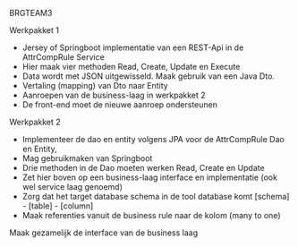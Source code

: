 BRGTEAM3

Werkpakket 1
- Jersey of Springboot implementatie van een REST-Api  in de AttrCompRule Service
- Hier maak vier methoden Read, Create, Update en Execute
- Data wordt met JSON uitgewisseld. Maak gebruik van een Java Dto.
- Vertaling (mapping) van Dto naar Entity
- Aanroepen van de business-laag in werkpakket 2
- De front-end moet de nieuwe aanroep ondersteunen

Werkpakket 2
- Implementeer de dao en entity volgens JPA voor de AttrCompRule Dao en Entity,
- Mag gebruikmaken van Springboot
- Drie methoden in de Dao moeten werken Read, Create en Update
- Zet hier boven op een business-laag interface en implementatie (ook wel service laag genoemd)
- Zorg dat het target database schema in de tool database komt [schema] - [table] - [column]
- Maak referenties vanuit de business rule naar de kolom (many to one)

Maak gezamelijk de interface van de business laag
